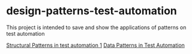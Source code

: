# design-patterns-test-automation

This project is intended to save and show the applications of patterns on test automation 

[Structural Patterns in test automation 1](https://alexilyenko.github.io/patterns-1/)
[Data Patterns in Test Automation](https://alexilyenko.github.io/patterns-2/)
